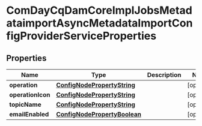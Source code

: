 

# ComDayCqDamCoreImplJobsMetadataimportAsyncMetadataImportConfigProviderServiceProperties

## Properties

Name | Type | Description | Notes
------------ | ------------- | ------------- | -------------
**operation** | [**ConfigNodePropertyString**](ConfigNodePropertyString.md) |  |  [optional]
**operationIcon** | [**ConfigNodePropertyString**](ConfigNodePropertyString.md) |  |  [optional]
**topicName** | [**ConfigNodePropertyString**](ConfigNodePropertyString.md) |  |  [optional]
**emailEnabled** | [**ConfigNodePropertyBoolean**](ConfigNodePropertyBoolean.md) |  |  [optional]



